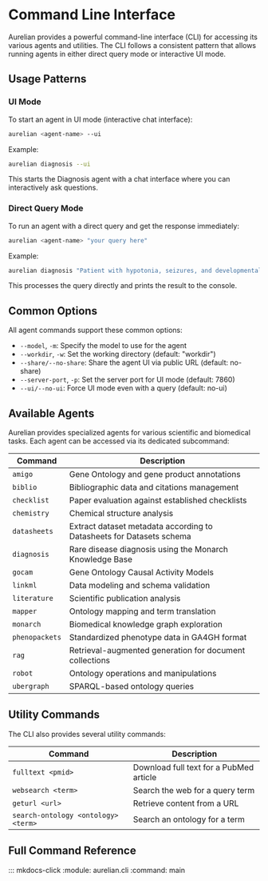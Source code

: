 # Command Line Interface

Aurelian provides a powerful command-line interface (CLI) for accessing its various agents and utilities. The CLI follows a consistent pattern that allows running agents in either direct query mode or interactive UI mode.

## Usage Patterns

### UI Mode

To start an agent in UI mode (interactive chat interface):

```bash
aurelian <agent-name> --ui
```

Example:
```bash
aurelian diagnosis --ui
```

This starts the Diagnosis agent with a chat interface where you can interactively ask questions.

### Direct Query Mode

To run an agent with a direct query and get the response immediately:

```bash
aurelian <agent-name> "your query here"
```

Example:
```bash
aurelian diagnosis "Patient with hypotonia, seizures, and developmental delay"
```

This processes the query directly and prints the result to the console.

## Common Options

All agent commands support these common options:

- `--model`, `-m`: Specify the model to use for the agent
- `--workdir`, `-w`: Set the working directory (default: "workdir")
- `--share/--no-share`: Share the agent UI via public URL (default: no-share)
- `--server-port`, `-p`: Set the server port for UI mode (default: 7860)
- `--ui/--no-ui`: Force UI mode even with a query (default: no-ui)

## Available Agents

Aurelian provides specialized agents for various scientific and biomedical tasks. Each agent can be accessed via its dedicated subcommand:

| Command | Description |
|---------|-------------|
| `amigo` | Gene Ontology and gene product annotations |
| `biblio` | Bibliographic data and citations management |
| `checklist` | Paper evaluation against established checklists |
| `chemistry` | Chemical structure analysis |
| `datasheets` | Extract dataset metadata according to Datasheets for Datasets schema |
| `diagnosis` | Rare disease diagnosis using the Monarch Knowledge Base |
| `gocam` | Gene Ontology Causal Activity Models |
| `linkml` | Data modeling and schema validation |
| `literature` | Scientific publication analysis |
| `mapper` | Ontology mapping and term translation |
| `monarch` | Biomedical knowledge graph exploration |
| `phenopackets` | Standardized phenotype data in GA4GH format |
| `rag` | Retrieval-augmented generation for document collections |
| `robot` | Ontology operations and manipulations |
| `ubergraph` | SPARQL-based ontology queries |

## Utility Commands

The CLI also provides several utility commands:

| Command | Description |
|---------|-------------|
| `fulltext <pmid>` | Download full text for a PubMed article |
| `websearch <term>` | Search the web for a query term |
| `geturl <url>` | Retrieve content from a URL |
| `search-ontology <ontology> <term>` | Search an ontology for a term |

## Full Command Reference

::: mkdocs-click
    :module: aurelian.cli
    :command: main